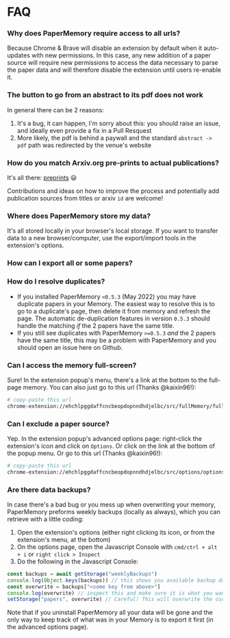 # FAQ


### Why does PaperMemory require access to all urls?

Because Chrome & Brave will disable an extension by default when it auto-updates with new permissions. In this case, any new addition of a paper source will require new permissions to access the data necessary to parse the paper data and will therefore disable the extension until users re-enable it.

### The button to go from an abstract to its pdf does not work

In general there can be 2 reasons:

1. It's a bug, it can happen, I'm sorry about this: you should raise an issue, and ideally even provide a fix in a Pull Resquest
2. More likely, the pdf is behind a paywall and the standard `abstract -> pdf` path was redirected by the venue's website


### How do you match Arxiv.org pre-prints to actual publications?


It's all there: [preprints](#preprints) 😃

Contributions and ideas on how to improve the process and potentially add publication sources from titles or arxiv `id` are welcome!

### Where does PaperMemory store my data?

It's all stored locally in your browser's local storage. If you want to transfer data to a new browser/computer, use the export/import tools in the extension's options.

### How can I export all or some papers?



### How do I resolve duplicates?

* If you installed PaperMemory `<0.5.3` (May 2022) you may have duplicate papers in your Memory. The easiest way to resolve this is to go to a duplicate's page, then delete it from memory and refresh the page. The automatic de-duplication features in version `0.5.3` should handle the matching _if_ the 2 papers have the same title.
* If you still see duplicates with PaperMemory `>=0.5.3` _and_ the 2 papers have the same title, this may be a problem with PaperMemory and you should open an issue here on Github.


### Can I access the memory full-screen?

Sure! In the extension popup's menu, there's a link at the bottom to the full-page memory. You can also just go to this url (Thanks @kaixin96!):

```bash
# copy-paste this url
chrome-extension://ehchlpggdaffcncbeopdopnndhdjelbc/src/fullMemory/fullMemory.html
```

### Can I exclude a paper source?

Yep. In the extension popup's advanced options page: right-click the extension's icon and click on `Options`. Or click on the link at the bottom of the popup menu. Or go to this url (Thanks @kaixin96!):

```bash
# copy-paste this url
chrome-extension://ehchlpggdaffcncbeopdopnndhdjelbc/src/options/options.html
```

### Are there data backups?

In case there's a bad bug or you mess up when overwriting your memory, PaperMemory preforms weekly backups (locally as always), which you can retrieve with a little coding:

1. Open the extension's options (either right clicking its icon, or from the extension's menu, at the bottom)
2. On the options page, open the Javascript Console with `cmd/ctrl + alt + i` or `right click > Inspect`
3. Do the following in the Javascript Console:

```javascript
const backups = await getStorage("weeklyBackups")
console.log(Object.keys(backups)) // this shows you available backup dates
const overwrite = backups["<some key from above>"]
console.log(overwrite) // inspect this and make sure it is what you want
setStorage("papers", overwrite) // Careful! This will overwrite the current data with the backup data
```

Note that if you uninstall PaperMemory all your data will be gone and the only way to keep track of what was in your Memory is to export it first (in the advanced options page).
